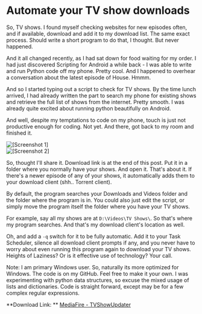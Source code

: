 # Automate your TV show downloads

<!--[options]
name: Automate your TV show downloads
date: 2011-12-29T00:00:00.000Z
url: 2011/12/automate-your-tv-show-downloads.html
tags:
 - Tech
 - Automation
 - Python
-->

So, TV shows. I found myself checking websites for new episodes often, and if available, download and add it to my download list. The same exact process. Should write a short program to do that, I thought. But never happened.

And it all changed recently, as I had sat down for food waiting for my order. I had just discovered Scripting for Android a while back - I was able to write and run Python code off my phone. Pretty cool. And I happened to overhear a conversation about the latest episode of House. Hmmm.

And so I started typing out a script to check for TV shows. By the time lunch arrived, I had already written the part to search my phone for existing shows and retrieve the full list of shows from the internet. Pretty smooth. I was already quite excited about running python beautifully on Android.

And well, despite my temptations to code on my phone, touch is just not productive enough for coding. Not yet. And there, got back to my room and finished it.

<!--summary-end-->

<img src="https://c2.staticflickr.com/8/7357/27434701750_f7d676ff37_o.png" alt="[Screenshot 1]"/><br/>
<img src="https://c2.staticflickr.com/8/7302/27102444213_118bfb4be7_o.png" alt="[Screenshot 2]"/>

So, thought I'll share it. Download link is at the end of this post. Put it in a folder where you normally have your shows. And open it. That's about it. If there's a newer episode of any of your shows, it automatically adds them to your download client (shh.. Torrent client).

By default, the program searches your Downloads and Videos folder and the folder where the program is in. You could also just edit the script, or simply move the program itself the folder where you have your TV shows.

For example, say all my shows are at `D:\Videos\TV Shows\`. So that's where my program searches. And that's my download client's location as well.

Oh, and add a `-q` switch for it to be fully automatic. Add it to your Task Scheduler, silence all download client prompts if any, and you never have to worry about even running this program again to download your TV shows. Heights of Laziness? Or is it effective use of technology? Your call.

Note: I am primary Windows user. So, naturally its more optimized for Windows. The code is on my GitHub. Feel free to make it your own. I was experimenting with python data structures, so excuse the mixed usage of lists and dictionaries. Code is straight forward, except may be for a few complex regular expressions.

**Download Link: ** <a href="http://www.mediafire.com/?2nxcg5vseol9996" target="_blank">MediaFire - TVShowUpdater</a>